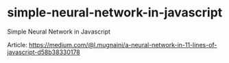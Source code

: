 # simple-neural-network-in-javascript
Simple Neural Network in Javascript

Article: https://medium.com/@l.mugnaini/a-neural-network-in-11-lines-of-javascript-d58b38330178
